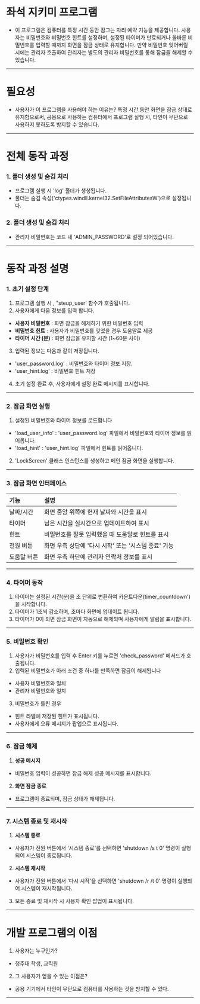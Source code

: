 
# 좌석 지키미 프로그램
- 이 프로그램은 컴퓨터를 특정 시간 동안 잠그는 자리 예약 기능을 제공합니다. 사용자는 비밀번호와 비밀번호 힌트를 설정하며, 설정된 타이머가 만료되거나 올바른 비밀번호를 입력할 때까지 화면을 잠금 상태로 유지합니다. 만약 비밀번호 잊어버릴 시에는 관리자 호출하여 관리자는 별도의 관리자 비밀번호를 통해 잠금을 해제할 수 있습니다.

---
# 필요성
- 사용자가 이 프로그램을 사용해야 하는 이유는?
  특정 시간 동안 화면을 잠금 상태로 유지함으로써, 공용으로 사용하는 컴퓨터에서 프로그램 실행 시, 타인이 무단으로 사용하지 못하도록 방지할 수 있습니다.
---
# 전체 동작 과정
### **1. 폴더 생성 및 숨김 처리**
- 프로그램 실행 시 'log' 폴더가 생성됩니다.
- 풀더는 숨김 속성('ctypes.windll.kernel32.SetFileAttributesW')으로 설정됩니다.
### **2. 폴더 생성 및 숨김 처리**
- 관리자 비밀번호는 코드 내 'ADMIN_PASSWORD'로 설정 되어있습니다.
---
# 동작 과정 설명
### 1. 초기 설정 단계 
1.  프로그램 실행 시 , "steup_user' 함수가 호출됩니다.
2. 사용자에게 다음 정보를 입력 합니다.
- **사용자 비밀번호** : 화면 잠금을 해제하기 위한 비밀번호 입력
- **비밀번호 힌트** : 사용자가 비밀번호를 잊었을 경우 도움말로 제공
- **타이머 시간 (분)** : 화면 잠금을 유지할 시간 (1~60분 사이)
3. 입력된 정보는 다음과 같이 저장됩니다.
- 'user_password.log' : 비밀번호와 타이머 정보 저장.
- 'user_hint.log' : 비밀번호 힌트 저장
4. 초기 설정 완료 후, 사용자에게 설정 완료 메시지를 표시합니다.
---
### 2. 잠금 화면 실행
1. 설정된 비밀번호와 타이머 정보를 로드합니다
- 'load_user_info' :  'user_password.log' 파일에서 비밀번호와 타이머 정보를 읽어옵니다.
- 'load_hint' : 'user_hint.log' 파일에서 힌트를 읽어옵니다.
2.  'LockScreen' 클래스 인스턴스를 생성하고 메인 잠금 화면을 실행합니다.
---
### 3. 잠금 화면 인터페이스

| 기능     | 설명                               |
| :----- | :------------------------------- |
| 날짜/시간  | 화면 중앙 위쪽에 현재 날짜와 시간을 표시          |
| 타이머    | 남은 시간을 실시간으로 업데이트하여 표시           |
| 힌트     | 비밀번호를 잘못 입력했을 때 도움말로 힌트를 표시      |
| 전원 버튼  | 화면 우측 상단에 '다시 시작' 또는 '시스템 종료' 기능 |
| 도움말 버튼 | 화면 우측 하단에 관리자 연락처 정보를 표시         |

---
### 4. 타이머 동작
1. 타이머는 설정된 시간(분)을 초 단위로 변환하여 카운트다운(timer_countdown')을 시작합니다.
2. 타이머가 1초씩 감소하며, 초마다 화면에 업데이트 됩니다.
3. 타이머가 0이 되면 잠금 화면이 자동으로 해제되며 사용자에게 알림을 표시합니다.
---
### 5. 비밀번호 확인
1. 사용자가 비밀번호를 입력 후 Enter 키를 누르면 'check_password' 메서드가 호출됩니다.
2. 입력된 비밀번호가 아래 조건 중 하나를 만족하면 잠금이 해제됩니다
- 사용자 비밀번호와 일치
- 관리자 비밀번호와 일치
3. 비밀번호가 틀린 경우
- 힌트 라벨에 저장된 힌트가 표시됩니다.
- 사용자에게 오류 메시지가 팝업으로 표시됩니다.
---
### 6. 잠금 해제
1. **성공 메시지**
- 비밀번호 입력이 성공하면 잠금 해제 성공 메시지를 표시합니다.
2. **화면 잠금 종료**
- 프로그램이 종료되며, 잠금 상태가 해제됩니다.
---
### 7. 시스템 종료 및 재시작
1. **시스템 종료**
- 사용자가 전원 버튼에서 '시스템 종료'를 선택하면 'shutdown /s t 0' 명령이 실행되어 시스템이 종료됩니다.
2. **시스템 재시작**
- 사용자가 전원 버튼에서 '다시 시작'을 선택하면 'shutdown /r /t 0' 명령이 실행되어 시스템이 재시작됩니다.
3. 모든 종료 및 재시작 시 사용자 확인 팝업이 표시됩니다. 
---
# 개발 프로그램의 이점
1. 사용자는 누구인가?
- 청주대 학생, 교직원
2. 그 사용자가 얻을 수 있는 이점은?
- 공용 기기에서 타인이 무단으로 컴퓨터를 사용하는 것을 방지할 수 있다.
---




